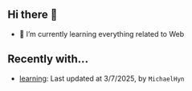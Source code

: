 ## Hi there 👋

- 🌱 I’m currently learning everything related to Web

## Recently with...

<!-- WATCHED_PROJECTS_START_TAG -->
- [learning](https://github.com/hanyaonian/learning): Last updated at 3/7/2025, by `MichaelHyn`
<!-- WATCHED_PROJECTS_END_TAG -->
